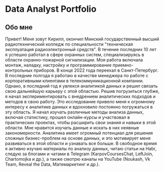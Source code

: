 # Data Analyst Portfolio

## Обо мне
Привет! Меня зовут Кирилл, окончил Минский государственный высший радиотехнический колледж по специальности "техническая эксплуатация радиоэлектронный средств". 
В течение последних 10 лет я успешно работал в сфере охранных систем, специализируясь в области охранно-пожарной сигнализации. Моя работа включала монтаж, наладку, настройку и программирование приемно-контрольных приборов.
  В конце 2022 года переехал в Санкт-Петербург. В последние полгода я работаю в качестве менеджера по работе с корпоративными клиентами в телекоммуникационной компании. Однако, в последний год я увлекся аналитикой данных и решил связать свою дальнейшую карьеру с этой областью. Решив погрузиться глубже, я начал экспериментировать с внедрением аналитических подходов и методов в свою работу. Это исследование привело меня к огромному интересу к аналитике данных и вдохновило постоянно погружаться в эту область. Я начал изучать различные методы анализа данных, включая статистику, прошел онлайн-курсы и участвовал в практических проектах, чтобы расширить свои знания и навыки в этой области. 
  Мне нравится изучать данные и искать в них неявные закономерности. Аналитика имеет огромный потенциал для решения сложных бизнес-проблем на основе данных, и это мотивирует меня развиваться в этой области и узнавать все больше.
В свободное время я активно изучаю материалы по анализу данных, читаю статьи на Habr, следую за блогами и чатами в Telegram (KarpovCoursesChat, LeftJoin, Chartomojka и др.), а также смотрю каналы на YouTube (Noukash, Vk Team, Reveal the Data, Матемаркетинг и др.).


